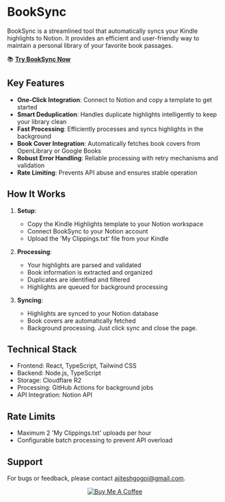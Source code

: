 # BookSync

BookSync is a streamlined tool that automatically syncs your Kindle highlights to Notion. It provides an efficient and user-friendly way to maintain a personal library of your favorite book passages.

📚 **[Try BookSync Now](https://booksync.vercel.app/)**

## Key Features

- **One-Click Integration**: Connect to Notion and copy a template to get started
- **Smart Deduplication**: Handles duplicate highlights intelligently to keep your library clean
- **Fast Processing**: Efficiently processes and syncs highlights in the background
- **Book Cover Integration**: Automatically fetches book covers from OpenLibrary or Google Books
- **Robust Error Handling**: Reliable processing with retry mechanisms and validation
- **Rate Limiting**: Prevents API abuse and ensures stable operation

## How It Works

1. **Setup**: 
   - Copy the Kindle Highlights template to your Notion workspace
   - Connect BookSync to your Notion account
   - Upload the 'My Clippings.txt' file from your Kindle

2. **Processing**:
   - Your highlights are parsed and validated
   - Book information is extracted and organized
   - Duplicates are identified and filtered
   - Highlights are queued for background processing

3. **Syncing**:
   - Highlights are synced to your Notion database
   - Book covers are automatically fetched
   - Background processing. Just click sync and close the page.

## Technical Stack

- Frontend: React, TypeScript, Tailwind CSS
- Backend: Node.js, TypeScript
- Storage: Cloudflare R2
- Processing: GitHub Actions for background jobs
- API Integration: Notion API

## Rate Limits

- Maximum 2 'My Clippings.txt' uploads per hour
- Configurable batch processing to prevent API overload

## Support

For bugs or feedback, please contact ajiteshgogoi@gmail.com.

<p align="center">
  <a href="https://ko-fi.com/gogoi">
    <img src="https://img.shields.io/badge/Buy_Me_A_Coffee-Support_Development-FFDD00?style=for-the-badge&logo=ko-fi&logoColor=black" alt="Buy Me A Coffee" />
  </a>
</p>

